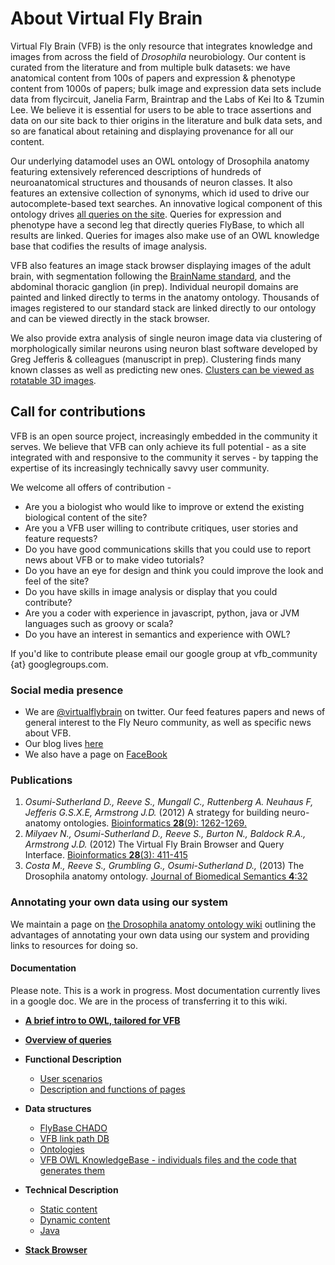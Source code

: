 # About Virtual Fly Brain

Virtual Fly Brain (VFB) is the only resource that integrates knowledge and images from across the field of _Drosophila_ neurobiology. Our content is curated from the literature and from multiple bulk datasets:  we have anatomical content from 100s of papers and expression & phenotype content from 1000s of papers; bulk image and expression data sets include data from flycircuit, Janelia Farm, Braintrap and the Labs of Kei Ito & Tzumin Lee.  We believe it is essential for users to be able to trace assertions and data on our site back to thier origins in the literature and bulk data sets, and so are fanatical about retaining and displaying provenance for all our content.

Our underlying datamodel uses an OWL ontology of Drosophila anatomy featuring extensively referenced descriptions of hundreds of neuroanatomical structures and thousands of neuron classes.  It also features an extensive collection of synonyms, which id used to drive our autocomplete-based text searches. An innovative logical component of this ontology drives [all queries on the site](queries). Queries for expression and phenotype have a second leg that directly queries FlyBase, to which all results are linked.  Queries for images also make use of an OWL knowledge base that codifies the results of image analysis.

VFB also features an image stack browser displaying images of the adult brain, with segmentation following the [BrainName standard](BrainName), and the abdominal thoracic ganglion (in prep).  Individual neuropil domains are painted and linked directly to terms in the anatomy ontology. Thousands of images registered to our standard stack are linked directly to our ontology and can be viewed directly in the stack browser.

We also provide extra analysis of single neuron image data via clustering of morphologically similar neurons using neuron blast software developed by Greg Jefferis & colleagues (manuscript in prep).  Clustering finds many known classes as well as predicting new ones. [Clusters can be viewed as rotatable 3D images](http://flybrain.mrc-lmb.cam.ac.uk/vfb/fc/clusterv/3/Cha-F-300056/webgl.shtml). 

## Call for contributions

VFB is an open source project, increasingly embedded in the community it serves.  We believe that VFB can only achieve its full potential - as a site integrated with and responsive to the community it serves - by tapping the expertise of its increasingly technically savvy user community.  

We welcome all offers of contribution -

* Are you a biologist who would like to improve or extend the existing biological content of the site?
* Are you a VFB user willing to contribute critiques, user stories and feature requests?
* Do you have good communications skills that you could use to report news about VFB or to make video tutorials?
* Do you have an eye for design and think you could improve the look and feel of the site?
* Do you have skills in image analysis or display that you could contribute?
* Are you a coder with experience in javascript, python, java or JVM languages such as groovy or scala?
* Do you have an interest in semantics and experience with OWL?

If you'd like to contribute please email our google group at vfb_community {at} googlegroups.com.

### Social media presence


* We are [@virtualflybrain](https://twitter.com/virtualflybrain) on twitter.  Our feed features papers and news of general interest to the Fly Neuro community, as well as specific news about VFB.
* Our blog lives [here](http://vfbblog.inf.ed.ac.uk/)
* We also have a page on [FaceBook](https://www.facebook.com/pages/Virtual-Fly-Brain/131151036987118)

### Publications

 1. _Osumi-Sutherland D., Reeve S., Mungall C., Ruttenberg A. Neuhaus F, Jefferis G.S.X.E, Armstrong J.D._ (2012) A strategy for building neuro-anatomy ontologies. [Bioinformatics __28__(9): 1262-1269.](http://bioinformatics.oxfordjournals.org/content/28/9/1262.full)
 1. _Milyaev N., Osumi-Sutherland D., Reeve S., Burton N., Baldock R.A., Armstrong J.D._ (2012) The Virtual Fly Brain Browser and Query Interface. [Bioinformatics __28__(3): 411-415](http://bioinformatics.oxfordjournals.org/content/28/3/411.full)
 1. _Costa M., Reeve S., Grumbling G., Osumi-Sutherland D.,_ (2013) The Drosophila anatomy ontology. [Journal of Biomedical Semantics __4__:32](http://www.jbiomedsem.com/content/4/1/32)

### Annotating your own data using our system

We maintain a page on [the Drosophila anatomy ontology wiki](https://sourceforge.net/p/fbbtdv/wiki/Annotate_your_data/) outlining the advantages of annotating your own data using our system and providing links to resources for doing so.


#### Documentation
Please note.  This is a work in progress. Most documentation currently lives in a google doc. We are in the process of transferring it to this wiki.

 * __[A brief intro to OWL, tailored for VFB](https://github.com/VirtualFlyBrain/VFB/wiki/Ont)__
 
 * __[Overview of queries](https://github.com/VirtualFlyBrain/VFB/wiki/Queries)__

 * __Functional Description__
     * [User scenarios](https://github.com/VirtualFlyBrain/VFB/wiki/user_scenarios)
     * [Description and functions of pages](https://github.com/VirtualFlyBrain/VFB/wiki/page_descriptions)
 * __Data structures__
     * [FlyBase CHADO](https://github.com/VirtualFlyBrain/VFB/wiki/FBChado)
     * [VFB link path DB](https://github.com/VirtualFlyBrain/VFB/wiki/VFB_DB)
     * [Ontologies](https://github.com/VirtualFlyBrain/VFB/wiki/ont)
     * [VFB OWL KnowledgeBase - individuals files and the code that generates them](https://github.com/VirtualFlyBrain/VFB_owl)
 * __Technical Description__
     * [Static content](https://github.com/VirtualFlyBrain/VFB/wiki/static_content)
     * [Dynamic content](https://github.com/VirtualFlyBrain/VFB/wiki/dynamic_content)
     * [Java](https://github.com/VirtualFlyBrain/VFB/wiki/java)
 
 * [__Stack Browser__](https://github.com/VirtualFlyBrain/VFB/wiki/stack_browser)
